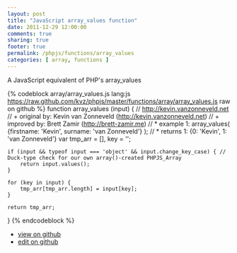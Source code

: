 ```yaml
---
layout: post
title: "JavaScript array_values function"
date: 2011-12-29 12:00:00
comments: true
sharing: true
footer: true
permalink: /phpjs/functions/array_values
categories: [ array, functions ]
---
```

A JavaScript equivalent of PHP's array_values
<!-- more -->
{% codeblock array/array_values.js lang:js https://raw.github.com/kvz/phpjs/master/functions/array/array_values.js raw on github %}
function array_values (input) {
    // http://kevin.vanzonneveld.net
    // +   original by: Kevin van Zonneveld (http://kevin.vanzonneveld.net)
    // +      improved by: Brett Zamir (http://brett-zamir.me)
    // *     example 1: array_values( {firstname: 'Kevin', surname: 'van Zonneveld'} );
    // *     returns 1: {0: 'Kevin', 1: 'van Zonneveld'}
    var tmp_arr = [],
        key = '';

    if (input && typeof input === 'object' && input.change_key_case) { // Duck-type check for our own array()-created PHPJS_Array
        return input.values();
    }

    for (key in input) {
        tmp_arr[tmp_arr.length] = input[key];
    }

    return tmp_arr;
}
{% endcodeblock %}
<ul>
 <li><a href="https://github.com/kvz/phpjs/blob/master/functions/array/array_values.js">view on github</a></li>
 <li><a href="https://github.com/kvz/phpjs/edit/master/functions/array/array_values.js">edit on github</a></li>
</ul>
